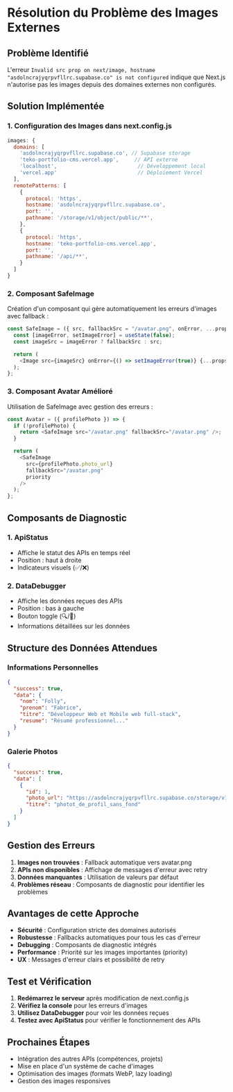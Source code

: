 # Résolution du Problème des Images Externes

## Problème Identifié

L'erreur `Invalid src prop on next/image, hostname "asdolncrajyqrpvfllrc.supabase.co" is not configured` indique que Next.js n'autorise pas les images depuis des domaines externes non configurés.

## Solution Implémentée

### 1. Configuration des Images dans next.config.js

```javascript
images: {
  domains: [
    'asdolncrajyqrpvfllrc.supabase.co', // Supabase storage
    'teko-portfolio-cms.vercel.app',     // API externe
    'localhost',                          // Développement local
    'vercel.app'                          // Déploiement Vercel
  ],
  remotePatterns: [
    {
      protocol: 'https',
      hostname: 'asdolncrajyqrpvfllrc.supabase.co',
      port: '',
      pathname: '/storage/v1/object/public/**',
    },
    {
      protocol: 'https',
      hostname: 'teko-portfolio-cms.vercel.app',
      port: '',
      pathname: '/api/**',
    }
  ]
}
```

### 2. Composant SafeImage

Création d'un composant qui gère automatiquement les erreurs d'images avec fallback :

```javascript
const SafeImage = ({ src, fallbackSrc = "/avatar.png", onError, ...props }) => {
  const [imageError, setImageError] = useState(false);
  const imageSrc = imageError ? fallbackSrc : src;

  return (
    <Image src={imageSrc} onError={() => setImageError(true)} {...props} />
  );
};
```

### 3. Composant Avatar Amélioré

Utilisation de SafeImage avec gestion des erreurs :

```javascript
const Avatar = ({ profilePhoto }) => {
  if (!profilePhoto) {
    return <SafeImage src="/avatar.png" fallbackSrc="/avatar.png" />;
  }

  return (
    <SafeImage
      src={profilePhoto.photo_url}
      fallbackSrc="/avatar.png"
      priority
    />
  );
};
```

## Composants de Diagnostic

### 1. ApiStatus

- Affiche le statut des APIs en temps réel
- Position : haut à droite
- Indicateurs visuels (✅/❌)

### 2. DataDebugger

- Affiche les données reçues des APIs
- Position : bas à gauche
- Bouton toggle (🔍/🔽)
- Informations détaillées sur les données

## Structure des Données Attendues

### Informations Personnelles

```json
{
  "success": true,
  "data": {
    "nom": "Folly",
    "prenom": "Fabrice",
    "titre": "Développeur Web et Mobile web full-stack",
    "resume": "Résumé professionnel..."
  }
}
```

### Galerie Photos

```json
{
  "success": true,
  "data": [
    {
      "id": 1,
      "photo_url": "https://asdolncrajyqrpvfllrc.supabase.co/storage/v1/object/public/medias/photo.jpg",
      "titre": "photot_de_profil_sans_fond"
    }
  ]
}
```

## Gestion des Erreurs

1. **Images non trouvées** : Fallback automatique vers avatar.png
2. **APIs non disponibles** : Affichage de messages d'erreur avec retry
3. **Données manquantes** : Utilisation de valeurs par défaut
4. **Problèmes réseau** : Composants de diagnostic pour identifier les problèmes

## Avantages de cette Approche

- **Sécurité** : Configuration stricte des domaines autorisés
- **Robustesse** : Fallbacks automatiques pour tous les cas d'erreur
- **Debugging** : Composants de diagnostic intégrés
- **Performance** : Priorité sur les images importantes (priority)
- **UX** : Messages d'erreur clairs et possibilité de retry

## Test et Vérification

1. **Redémarrez le serveur** après modification de next.config.js
2. **Vérifiez la console** pour les erreurs d'images
3. **Utilisez DataDebugger** pour voir les données reçues
4. **Testez avec ApiStatus** pour vérifier le fonctionnement des APIs

## Prochaines Étapes

- Intégration des autres APIs (compétences, projets)
- Mise en place d'un système de cache d'images
- Optimisation des images (formats WebP, lazy loading)
- Gestion des images responsives

